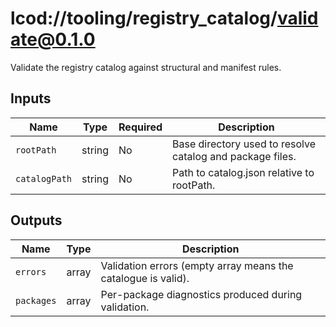 # lcod://tooling/registry_catalog/validate@0.1.0

Validate the registry catalog against structural and manifest rules.

## Inputs

| Name | Type | Required | Description |
| ---- | ---- | -------- | ----------- |
| `rootPath` | string | No | Base directory used to resolve catalog and package files. |
| `catalogPath` | string | No | Path to catalog.json relative to rootPath. |

## Outputs

| Name | Type | Description |
| ---- | ---- | ----------- |
| `errors` | array | Validation errors (empty array means the catalogue is valid). |
| `packages` | array | Per-package diagnostics produced during validation. |
